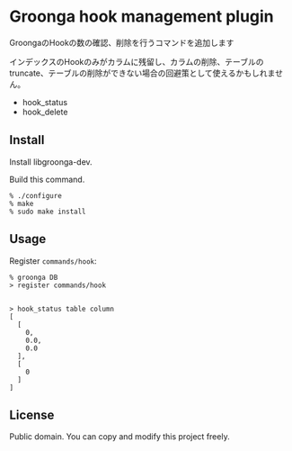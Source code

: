 # Groonga hook management plugin

GroongaのHookの数の確認、削除を行うコマンドを追加します

インデックスのHookのみがカラムに残留し、カラムの削除、テーブルのtruncate、テーブルの削除ができない場合の回避策として使えるかもしれません。

* hook_status
* hook_delete

## Install

Install libgroonga-dev.

Build this command.

    % ./configure
    % make
    % sudo make install

## Usage

Register `commands/hook`:

    % groonga DB
    > register commands/hook


    > hook_status table column
    [
      [
        0,
        0.0,
        0.0
      ],
      [
        0
      ]
    ]

## License

Public domain. You can copy and modify this project freely.
